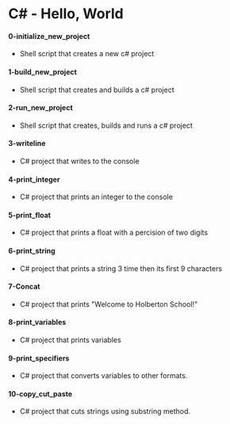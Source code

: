 # C# - Hello, World
 #### 0-initialize_new_project
  - Shell script that creates a new c# project

  #### 1-build_new_project
  - Shell script that creates and builds a c# project

  #### 2-run_new_project
  - Shell script that creates, builds and runs a c# project

  #### 3-writeline
  - C# project that writes to the console

  #### 4-print_integer
  - C# project that prints an integer to the console

  #### 5-print_float
  - C# project that prints a float with a percision of two digits

  #### 6-print_string
  - C# project that prints a string 3 time then its first 9 characters

  #### 7-Concat
  - C# project that prints "Welcome to Holberton School!"

  #### 8-print_variables
  - C# project that prints variables

  #### 9-print_specifiers
  - C# project that converts variables to other formats.

  #### 10-copy_cut_paste
  - C# project that cuts strings using substring method.